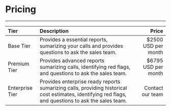 # Pricing
---

| Tier | Description | Price |
| :----------- | :----------- | -----------: |
| Base Tier | Provides a essential reports, sumarizing your calls and provides questions to ask the sales team.  | $2500 USD per month |
| Premium Tier | Provides advanced reports sumarizing calls, identifying red flags, and questions to ask the sales team. | $6795 USD per month |
| Enterprise Tier | Provides enterprise ready reports sumarizing calls, providing historical cost estimates, identifying red flags, and questions to ask the sales team. | Contact our team |

